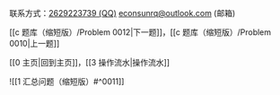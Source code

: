 联系方式：<a href="https://qm.qq.com/q/iA1sKuakak">2629223739 (QQ)</a> <a href="mailto:econsunrq@outlook.com">econsunrq@outlook.com (邮箱)</a>

[[c 题库（缩短版）/Problem 0012|下一题]]，[[c 题库（缩短版）/Problem 0010|上一题]]

[[0 主页|回到主页]]，[[3 操作流水|操作流水]]

![[1 汇总问题（缩短版）#^0011]]